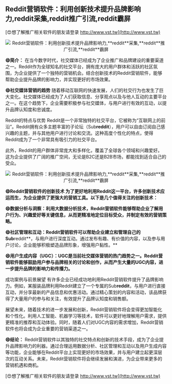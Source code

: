 ## **Reddit营销软件：利用创新技术提升品牌影响力,**reddit**采集,**reddit**推广引流,**reddit**霸屏**

[😍想了解推广相关软件的朋友请登录 http://www.vst.tw](http://www.vst.tw)

 <center><img src="https://vst.tw/MP4/tuiguang/png/6.png" alt="Reddit营销软件：利用创新技术提升品牌影响力,**reddit**采集,**reddit**推广引流,**reddit**霸屏"></center>

**😄简介：**
在当今数字时代，社交媒体已经成为了企业推广和品牌建设的重要渠道之一。Reddit作为全球知名的社交平台，拥有庞大的用户群体和活跃的社区氛围，为企业提供了一个独特的营销机会。结合创新技术的Reddit营销软件，能够帮助企业提升品牌的影响力，并实现更好的市场效果。

**😄社交媒体营销的趋势**
随着移动互联网的快速发展，人们的社交行为也发生了巨大变化。社交媒体已经成为了人们获取信息、分享观点以及与他人互动的主要平台之一。在这个趋势下，企业需要积极参与社交媒体，与用户进行有效的互动，以提升品牌认知度和忠诚度。

Reddit的特点与优势
Reddit是一个非常独特的社交平台，它被称为“互联网上的前沿”。Reddit拥有众多主题丰富的子论坛（Sub**reddit**），用户可以自由订阅自己感兴趣的主题，并与其他用户进行讨论和交流。这种高度个性化的特点，使得Reddit成为了一个非常具有吸引力的社交平台。

此外，Reddit的用户群体非常庞大和多样化，覆盖了全球各个领域和兴趣爱好。这为企业提供了广阔的推广空间，无论是B2C还是B2B市场，都能找到适合自己的受众。

 <center><img src="https://vst.tw/MP4/tuiguang/png/6.png" alt="Reddit营销软件：利用创新技术提升品牌影响力,**reddit**采集,**reddit**推广引流,**reddit**霸屏"></center>

**😄Reddit营销软件的创新技术 为了更好地利用Reddit这一平台，许多创新技术应运而生，为企业提供了更强大的营销工具。以下是几个值得关注的创新技术：**

**😄数据分析与洞察：利用大数据分析技术，Reddit营销软件能够帮助企业了解用户行为、兴趣爱好等关键信息，从而更精准地定位目标受众，并制定有效的营销策略。**

**😄社区管理和互动：Reddit营销软件可以帮助企业建立和管理自己的Sub**reddit**，与用户进行深度互动。通过发布有趣、有价值的内容，以及参与用户讨论，企业能够积极塑造品牌形象，增强用户黏性。**

**😄用户生成内容（UGC）：UGC是当前社交媒体营销的热门趋势之一。Reddit营销软件能够鼓励用户参与品牌相关的讨论和创作，从而产生大量的UGC内容，进一步提升品牌的影响力和传播力。**

成功案例与前景展望 有许多企业已经成功地利用Reddit营销软件提升了品牌影响力。例如，某服装品牌利用Reddit建立了一个专属的Sub**reddit**，与用户进行直接互动，并分享最新的产品信息和优惠活动。通过精心策划的内容和活动，该品牌获得了大量用户的参与和关注，有效提升了品牌认知度和销售额。

展望未来，随着技术的进一步发展和创新，Reddit营销软件将会变得更加智能化和个性化。利用人工智能、机器学习等技术，软件可以更好地理解用户需求，提供更精准的推荐和互动体验。同时，随着人们对UGC内容的需求增加，Reddit营销软件也将会成为企业重要的营销渠道之一。

**😄结论：**
Reddit营销软件以其独特的社交特点和创新的技术手段，成为了企业提升品牌影响力的利器。通过合理运用数据分析、社区管理和互动以及用户生成内容等功能，企业能够在Reddit平台上实现更好的市场效果，并与用户建立起更深层次的互动关系。未来，Reddit营销软件将会继续发展和演进，为企业带来更多的营销机遇和商机。

[😍想了解推广相关软件的朋友请登录 http://www.vst.tw](http://www.vst.tw)



